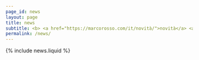 ```yaml
---
page_id: news
layout: page
title: news
subtitle: <b> <a href="https://marcorosso.com/it/novità/">novità</a> <a href="https://marcorosso.com/es/novedades/">novedades</a> </b>
permalink: /news/
---
```


  {% include news.liquid %}
